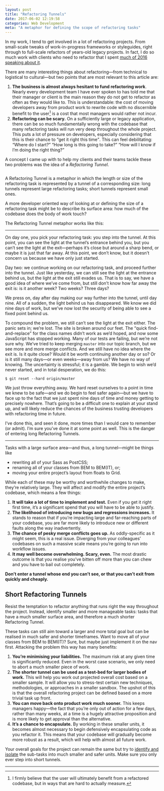 ```yaml
---
layout: post
title: "Refactoring Tunnels"
date: 2017-06-02 12:19:58
categories: Web Development
meta: "A metaphor for defining the scope of refactoring tasks"
---
```


In my work, I tend to get involved in a lot of refactoring projects. From
small-scale tweaks of work-in-progress frameworks or styleguides, right through
to full-scale refactors of years-old legacy projects. In fact, I do so much work
with clients who need to refactor that I spent [much of 2016 speaking about
it](https://speakerdeck.com/csswizardry/refactoring-css-without-losing-your-mind).

There are many interesting things about refactoring—from technical to
logistical to cultural—but two points that are most relevant to this article
are:

1. **The business is almost always hesitant to fund refactoring work**. Nearly
   every development team I have ever spoken to has told me that their manager
   or client is the main reason they do not get to refactor as often as they
   would like to. This is understandable: the cost of moving developers away
   from product work to rewrite code with no discernible benefit to the user[^1]
   is a cost that most managers would rather not incur.
2. **Refactoring can be scary.** On a sufficiently large or legacy application,
   there can be so much fundamentally wrong with the codebase that many
   refactoring tasks will run very deep throughout the whole project. This puts
   a lot of pressure on developers, especially considering that this is their
   chance to <q>get it right this time</q>. This can feel debilitating: <q>Where
   do I start?</q> <q>How long is this going to take?</q> <q>How will I know if
   I’m doing the right thing?</q>

A concept I came up with to help my clients and their teams tackle these two
problems was the idea of a _Refactoring Tunnel_.

<figure>
<img src="/wp-content/uploads/2017/06/tunnel.jpg" alt="" />
</figure>

A Refactoring Tunnel is a metaphor in which the length or size of the
refactoring task is represented by a tunnel of a corresponding size: long
tunnels represent large refactoring tasks; short tunnels represent small ones.

A more developer oriented way of looking at or defining the size of
a refactoring task might be to describe its surface area: how much of the
codebase does the body of work touch?

The Refactoring Tunnel metaphor works like this:

- - -

On day one, you pick your refactoring task: you step into the tunnel. At this
point, you can see the light at the tunnel’s entrance behind you, but you can’t
see the light at the exit—perhaps it’s close but around a sharp bend, or maybe
it is just that far away. At this point, we don’t know, but it doesn’t concern
us because we have only just started.

Day two: we continue working on our refactoring task, and proceed further into
the tunnel. Just like yesterday, we can still see the light at the entrance
behind us, but the light at the exit still evades us. That is to say, we have
a good idea of where we’ve come from, but still don’t know how far away the exit
is: is it another week? Two weeks? Three days?

We press on, day after day making our way further into the tunnel, until day
nine. All of a sudden, the light behind us has disappeared. We know we did nine
days of work, but we’ve now lost the security of being able to see a fixed point
behind us.

To compound the problem, we still can’t see the light at the exit either. The
panic sets in; we’re lost. The site is broken around our feet. The <q>quick
find-and-replace</q> for the class names didn’t work as we’d hoped, and now some
JavaScript has stopped working. Many of our tests are failing, but we’re not
sure why. We’ve tried to keep merging `master` into our topic branch, but we see
more and more merge conflicts. And we still have no idea where the exit is. Is
it quite close? Would it be worth continuing another day or so? Or is it still
many days—or even weeks—away from us? We have no way of knowing. The uncertainty
is stressful; it is a gamble. We begin to wish we’d never started, and in total
desperation, we do this:

    $ git reset --hard origin/master

We just throw everything away. We hard reset ourselves to a point in time we
knew to be safe—and we do begin to feel safer again—but we have to face up to
the fact that we just spent nine days of time and money getting to precisely
nowhere. That’s going to be a difficult one to explain at your stand up, and
will likely reduce the chances of the business trusting developers with
refactoring time in future.

I’ve done this, and seen it done, more times than I would care to remember (or
admit). I’m sure you’ve done it at some point as well. This is the danger of
entering long Refactoring Tunnels.

- - -

Tasks with a large surface area—and thus, a long tunnel—might be things like

* rewriting all of your Sass as PostCSS;
* renaming all of your classes from BEM to BEM(IT), or;
* moving your entire project’s layout from floats to Grid.

While each of these may be worthy and worthwhile changes to make, they’re
relatively large. They will affect and modify the entire project’s codebase,
which means a few things:

1. **It will take a lot of time to implement and test.** Even if you get it
   right first time, it’s a significant spend that you will have to be able to
   justify.
2. **The likelihood of introducing new bugs and regressions increases.** It
   stands to reason that if you’re impacting large and far-reaching parts of
   your codebase, you are far more likely to introduce new or
   different faults along the way inadvertently.
3. **The chance of pesky merge conflicts goes up.** As oddly-specific as it
   might seem, this is a real issue. Diverging from your colleagues’ codebases
   on such a massive scale means you’re going to run into workflow issues.
4. **It may well become overwhelming. Scary, even.** The most drastic outcome is
   that you realise you’ve bitten off more than you can chew and you have to
   bail out completely.

**Don’t enter a tunnel whose end you can’t see, or that you can’t exit from
quickly and cheaply.**

## Short Refactoring Tunnels

Resist the temptation to refactor anything that runs right the way throughout
the project. Instead, identify smaller and more manageable tasks: tasks that
have a much smaller surface area, and therefore a much shorter Refactoring
Tunnel.

These tasks can still aim toward a larger and more total goal but can be
realised in much safer and shorter timeframes. Want to move all of your
classes from BEM to BEM(IT)? Sure, but maybe just implement it on the nav first.
Attacking the problem this way has many benefits:

1. **You’re minimising your liabilities.** The maximum risk at any given time is
   significantly reduced. Even in the worst case scenario, we only need to abort
   a much smaller piece of work.
2. **The shorter tunnel can be used as a test-bed for larger bodies of work.**
   This will help you work out projected overall cost based on a smaller sample.
   It will allow you to stress-test certain new techniques, methodologies, or
   approaches in a smaller sandbox. The upshot of this is that the overall
   refactoring project can be defined based on a more trivial task up front.
3. **You can move back onto product work much sooner.** This keeps managers
   happy—the fact that you’re only out of action for a few days, rather than
   many weeks, at a time is a hugely attractive proposition and is more likely
   to get approval than the alternative.
4. **It’s a chance to encapsulate.** By working in these smaller units, it
   becomes almost necessary to begin defensively encapsulating code as you
   refactor it. This means that your codebase will gradually become more robust
   as a result, which will help with almost all future work.

Your overall goals for the project can remain the same but try to [identify and
isolate](https://csswizardry.com/2016/08/refactoring-css-the-three-i-s/) the
sub-tasks into much smaller and safer units. Make sure you only ever step into
short tunnels.

- - -

[^1]: I firmly believe that the user will ultimately benefit from a refactored codebase, but in ways that are hard to actually measure.
